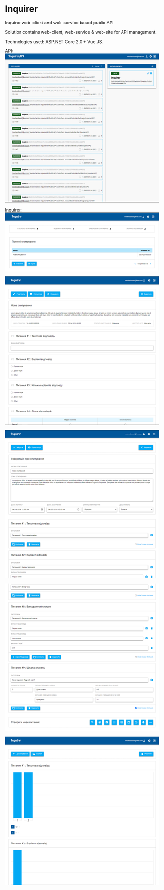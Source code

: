 # Inquirer
Inquirer web-client and web-service based public API

Solution contains web-client, web-service & web-site for API management.

Technologies used: ASP.NET Core 2.0 + Vue.JS. 

API:
![Image 1](./readme/1.png)

Inquirer:
![Image 2](./readme/2.png)

![Image 3](./readme/3.png)

![Image 4](./readme/4.png)

![Image 5](./readme/5.png)

![Image 6](./readme/6.png)
